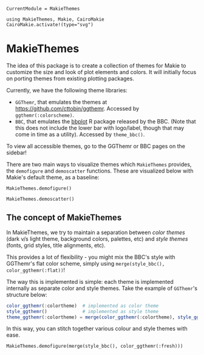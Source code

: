 ```@meta
CurrentModule = MakieThemes
```

```@setup env
using MakieThemes, Makie, CairoMakie
CairoMakie.activate!(type="svg")
```

# MakieThemes

The idea of this package is to create a collection of themes for Makie to customize
the size and look of plot elements and colors. It will initially focus on porting
themes from existing plotting packages.

Currently, we have the following theme libraries:

- `GGThemr`, that emulates the themes at https://github.com/cttobin/ggthemr.  Accessed by `ggthemr(:colorscheme)`.
- `BBC`, that emulates the [bbplot](https://github.com/bbc/bbplot) R package released by the BBC.  (Note that this does not include the lower bar with logo/label, though that may come in time as a utility).  Accessed by `theme_bbc()`.

To view all accessible themes, go to the GGThemr or BBC pages on the sidebar!

There are two main ways to visualize themes which `MakieThemes` provides, the `demofigure` and `demoscatter` functions.
These are visualized below with Makie's default theme, as a baseline:

```@example env
MakieThemes.demofigure()
```

```@example env
MakieThemes.demoscatter()
```

## The concept of MakieThemes

In MakieThemes, we try to maintain a separation between _color themes_ (dark v/s light theme, background colors, palettes, etc) and _style themes_ (fonts, grid styles, title alignments, etc). 

This provides a lot of flexibility - you might mix the BBC's style with GGThemr's flat color scheme, simply using `merge(style_bbc(), color_ggthemr(:flat))`!

The way this is implemented is simple: each theme is implemented internally as separate color and style themes.  Take the example of `GGThemr`'s structure below:

```julia
color_ggthemr(:colortheme)  # implemented as color theme
style_ggthemr()             # implemented as style theme
theme_ggthemr(:colortheme) = merge(color_ggthemr(:colortheme), style_ggthemr())
```

In this way, you can stitch together various colour and style themes with ease.  

```@example env
MakieThemes.demofigure(merge(style_bbc(), color_ggthemr(:fresh)))
```
